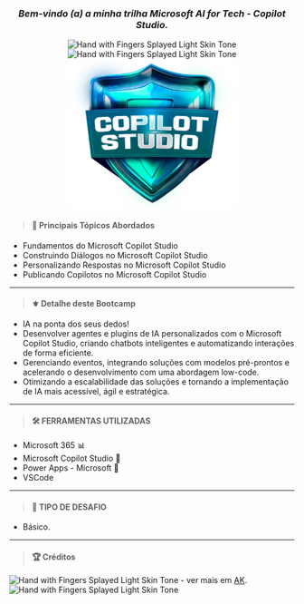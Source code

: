 <div align='center'>

### <i> Bem-vindo (a) a minha trilha Microsoft AI for Tech - Copilot Studio. </i>

<img src="https://raw.githubusercontent.com/Tarikul-Islam-Anik/Microsoft-Teams-Animated-Emojis/master/Emojis/Travel%20and%20places/Star.png" alt="Hand with Fingers Splayed Light Skin Tone" width="20" height="20" />
<img src="https://raw.githubusercontent.com/Tarikul-Islam-Anik/Microsoft-Teams-Animated-Emojis/master/Emojis/Hand%20gestures/Folded%20Hands%20Light%20Skin%20Tone.png" alt="Hand with Fingers Splayed Light Skin Tone" width="20" height="20" />

<br />

<img width="300" align="center" src="./img/logo-bootcamp-microsoft-copilot.png">

</div>

<div align='left'>

> #### 🎯 Principais Tópicos Abordados

- Fundamentos do Microsoft Copilot Studio
- Construindo Diálogos no Microsoft Copilot Studio
- Personalizando Respostas no Microsoft Copilot Studio
- Publicando Copilotos no Microsoft Copilot Studio

---

> #### ⚜️ Detalhe deste Bootcamp

- IA na ponta dos seus dedos!
- Desenvolver agentes e plugins de IA personalizados com o Microsoft Copilot Studio, criando chatbots inteligentes e automatizando interações de forma eficiente.
- Gerenciando eventos, integrando soluções com modelos pré-prontos e acelerando o desenvolvimento com uma abordagem low-code.
- Otimizando a escalabilidade das soluções e tornando a implementação de IA mais acessível, ágil e estratégica.

---

> #### 🛠️ FERRAMENTAS UTILIZADAS

- Microsoft 365 📊
- Microsoft Copilot Studio 🤖
- Power Apps - Microsoft 🤖
- VSCode

---

> #### 🧩 TIPO DE DESAFIO

- Básico.

---

> #### 🏆 Créditos

<div align="left"> <img src="https://raw.githubusercontent.com/Tarikul-Islam-Anik/Animated-Fluent-Emojis/master/Emojis/Hand%20gestures/Eyes.png" alt="Hand with Fingers Splayed Light Skin Tone" width="20" height="20" /> - ver mais em <a href="https://github.com/angelicakadja">AK</a>.<img src="https://raw.githubusercontent.com/Tarikul-Islam-Anik/Animated-Fluent-Emojis/master/Emojis/Hand%20gestures/Waving%20Hand%20Medium%20Skin%20Tone.png" alt="Hand with Fingers Splayed Light Skin Tone" width="20" height="20" /></div>

</div>
